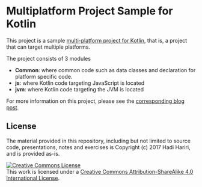 # Multiplatform Project Sample for Kotlin

This project is a sample [multi-platform project for Kotlin](https://kotlinlang.org/docs/reference/multiplatform.html), that is, a project that can target multiple platforms.

The project consists of 3 modules

* **Common**: where common code such as data classes and declaration for platform specific code.
* **js**: where Kotlin code targeting JavaScript is located
* **jvm**: where Kotlin code targeting the JVM is located

For more information on this project, please see the [corresponding blog post](http://hadihariri.com/2017/11/10/multiplatform-projects-with-kotlin).


## License

The material provided in this repository, including but not limited to source code, presentations, notes and exercises is Copyright (c) 2017 Hadi Hariri, and is provided as-is. 

<a rel="license" href="http://creativecommons.org/licenses/by-sa/4.0/"><img alt="Creative Commons License" style="border-width:0" src="https://i.creativecommons.org/l/by-sa/4.0/88x31.png" /></a><br />This work is licensed under a <a rel="license" href="http://creativecommons.org/licenses/by-sa/4.0/">Creative Commons Attribution-ShareAlike 4.0 International License</a>.
